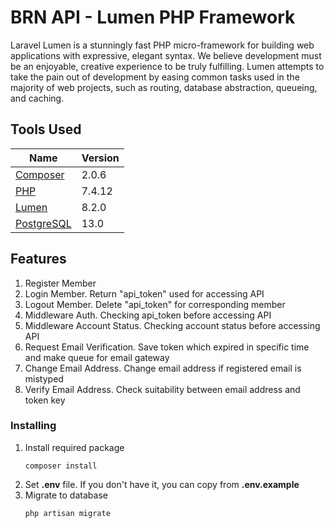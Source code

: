 # BRN API - Lumen PHP Framework

Laravel Lumen is a stunningly fast PHP micro-framework for building web applications with expressive, elegant syntax. We believe development must be an enjoyable, creative experience to be truly fulfilling. Lumen attempts to take the pain out of development by easing common tasks used in the majority of web projects, such as routing, database abstraction, queueing, and caching.

## Tools Used

| Name | Version |
| ------ | ------ |
| [Composer](https://getcomposer.org/) | 2.0.6 |
| [PHP](https://www.php.net/) | 7.4.12 |
| [Lumen](https://lumen.laravel.com/) | 8.2.0 |
| [PostgreSQL](https://www.postgresql.org/) | 13.0 |

## Features

<ol>
    <li>Register Member</li>
    <li>Login Member. Return "api_token" used for accessing API</li>
    <li>Logout Member. Delete "api_token" for corresponding member</li>
    <li>Middleware Auth. Checking api_token before accessing API</li>
    <li>Middleware Account Status. Checking account status before accessing API</li>
    <li>Request Email Verification. Save token which expired in specific time and make queue for email gateway</li>
    <li>Change Email Address. Change email address if registered email is mistyped</li>
    <li>Verify Email Address. Check suitability between email address and token key</li>
</ol>

### Installing
<ol>
    <li>
        Install required package
        <br>
        <pre><code>composer install</code></pre>
    </li>
    <li>
        Set <b>.env</b> file. If you don't have it, you can copy from <b>.env.example</b>
    </li>
    <li>
        Migrate to database
        <br>
        <pre><code>php artisan migrate</code></pre>
    </li>
</ol>

